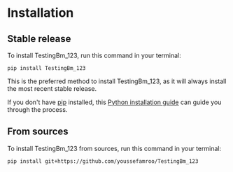 # Installation

## Stable release

To install TestingBm_123, run this command in your terminal:

```
pip install TestingBm_123
```

This is the preferred method to install TestingBm_123, as it will always install the most recent stable release.

If you don't have [pip](https://pip.pypa.io) installed, this [Python installation guide](http://docs.python-guide.org/en/latest/starting/installation/) can guide you through the process.

## From sources

To install TestingBm_123 from sources, run this command in your terminal:

```
pip install git+https://github.com/youssefamroo/TestingBm_123
```
